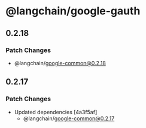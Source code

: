# @langchain/google-gauth

## 0.2.18

### Patch Changes

- @langchain/google-common@0.2.18

## 0.2.17

### Patch Changes

- Updated dependencies [4a3f5af]
  - @langchain/google-common@0.2.17
